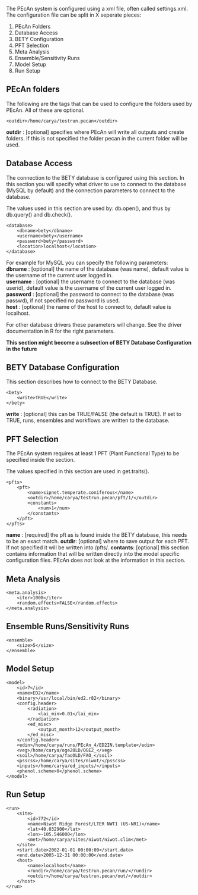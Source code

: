 The PEcAn system is configured using a xml file, often called settings.xml. The configuration file can be split in X seperate pieces:

1. PEcAn Folders
1. Database Access
1. BETY Configuration
1. PFT Selection
1. Meta Analysis
1. Ensemble/Sensitivity Runs
1. Model Setup
1. Run Setup

## PEcAn folders

The following are the tags that can be used to configure the folders used by PEcAn. All of these are optional.

	<outdir>/home/carya/testrun.pecan</outdir>

**outdir** : [optional] specifies where PEcAn will write all outputs and create folders. If this is not specified the folder pecan in the current folder will be used.

## Database Access

The connection to the BETY database is configured using this section. In this section you will specify what driver to use to connect to the database (MySQL by default) and the connection parameters to connect to the database.

The values used in this section are used by: db.open(), and thus by db.query() and db.check().

	<database>
		<dbname>bety</dbname>
		<username>bety</username>
		<password>bety</password>
		<location>localhost</location>
	</database>

For example for MySQL you can specify the following parameters:  
**dbname** : [optional] the name of the database (was name), default value is the username of the current user logged in.  
**username** : [optional] the username to connect to the database (was userid), default value is the username of the current user logged in.  
**password** : [optional] the password to connect to the database (was passwd), if not specified no password is used.  
**host** : [optional] the name of the host to connect to, default value is localhost.  

For other database drivers these parameters will change. See the driver documentation in R for the right parameters.

**This section might become a subsection of BETY Database Configuration in the future**

## BETY Database Configuration

This section describes how to connect to the BETY Database.

	<bety>
		<write>TRUE</write>
	</bety>

**write** : [optional] this can be TRUE/FALSE (the default is TRUE). If set to TRUE, runs, ensembles and workflows are written to the database.

## PFT Selection

The PEcAn system requires at least 1 PFT (Plant Functional Type) to be specified inside the <pfts> section. 

The values specified in this section are used in get.traits().

	<pfts>
		<pft>
			<name>sipnet.temperate.coniferous</name>
			<outdir>/home/carya/testrun.pecan/pft/1/</outdir>
			<constants>
				<num>1</num>
			</constants>
		</pft>
	</pfts>

**name** : [required] the pft as is found inside the BETY database, this needs to be an exact match.
**outdir**: [optional] where to save output for each PFT. If not specified it will be written into <outdir>/pfts/<pftname>.
**contants**: [optional] this section contains information that will be written directly into the model specific configuration files. PEcAn does not look at the information in this section.

## Meta Analysis

	<meta.analysis>
		<iter>1000</iter>
		<random.effects>FALSE</random.effects>
	</meta.analysis>

## Ensemble Runs/Sensitivity Runs

	<ensemble>
		<size>5</size>
	</ensemble>

## Model Setup

	<model>
		<id>7</id>
		<name>ED2</name>
		<binary>/usr/local/bin/ed2.r82</binary>
		<config.header>
			<radiation>
				<lai_min>0.01</lai_min>
			</radiation>
			<ed_misc>
				<output_month>12</output_month>      
			</ed_misc> 
		</config.header>
		<edin>/home/carya/runs/PEcAn_4/ED2IN.template</edin>
		<veg>/home/carya/oge2OLD/OGE2_</veg>
		<soil>/home/carya/faoOLD/FAO_</soil>
		<psscss>/home/carya/sites/niwot/</psscss>
		<inputs>/home/carya/ed_inputs/</inputs>
		<phenol.scheme>0</phenol.scheme>
	</model>

## Run Setup

	<run>
		<site>
			<id>772</id>
			<name>Niwot Ridge Forest/LTER NWT1 (US-NR1)</name>
			<lat>40.032900</lat>
			<lon>-105.546000</lon>
			<met>/home/carya/sites/niwot/niwot.clim</met>
		</site>
		<start.date>2002-01-01 00:00:00</start.date>
		<end.date>2005-12-31 00:00:00</end.date>
		<host>
			<name>localhost</name>
			<rundir>/home/carya/testrun.pecan/run/</rundir>
			<outdir>/home/carya/testrun.pecan/out/</outdir>
		</host>
	</run>
